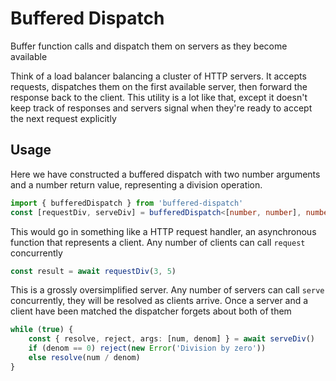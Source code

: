 # Buffered Dispatch

Buffer function calls and dispatch them on servers as they become available

Think of a load balancer balancing a cluster of HTTP servers. It accepts
requests, dispatches them on the first available server, then
forward the response back to the client. This utility is a lot like that,
except it doesn't keep track of responses and servers signal when they're
ready to accept the next request explicitly

## Usage

Here we have constructed a buffered dispatch with two number arguments
and a number return value, representing a division operation.

```ts
import { bufferedDispatch } from 'buffered-dispatch'
const [requestDiv, serveDiv] = bufferedDispatch<[number, number], number>()
```

This would go in something like a HTTP request handler, an asynchronous
function that represents a client. Any number of clients can call
`request` concurrently

```ts
const result = await requestDiv(3, 5)
```

This is a grossly oversimplified server. Any number of servers can call
`serve` concurrently, they will be resolved as clients arrive. Once a
server and a client have been matched the dispatcher forgets about both
of them

```ts
while (true) {
	const { resolve, reject, args: [num, denom] } = await serveDiv()
	if (denom == 0) reject(new Error('Division by zero'))
	else resolve(num / denom)
}
```
